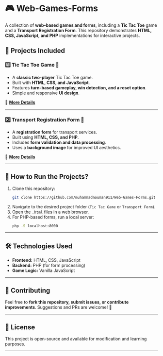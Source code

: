 # 🎮 Web-Games-Forms

A collection of **web-based games and forms**, including a **Tic Tac Toe** game and a **Transport Registration Form**. This repository demonstrates **HTML, CSS, JavaScript, and PHP** implementations for interactive projects.

## 📌 Projects Included

### 1️⃣ Tic Tac Toe Game 🎲
- A **classic two-player** Tic Tac Toe game.
- Built with **HTML, CSS, and JavaScript**.
- Features **turn-based gameplay, win detection, and a reset option**.
- Simple and responsive **UI design**.

🔗 **[More Details](./Tic%20Tac%20Game/README.md)**

---

### 2️⃣ Transport Registration Form 🚗
- A **registration form** for transport services.
- Built using **HTML, CSS, and PHP**.
- Includes **form validation and data processing**.
- Uses a **background image** for improved UI aesthetics.

🔗 **[More Details](./Transport%20Form/README.md)**

---

## 🚀 How to Run the Projects?
1. Clone this repository:
   ```sh
   git clone https://github.com/muhammadnouman911/Web-Games-Forms.git
   ```
2. Navigate to the desired project folder (`Tic Tac Game` or `Transport Form`).
3. Open the `.html` files in a web browser.
4. For PHP-based forms, run a local server:
   ```sh
   php -S localhost:8000
   ```

---

## 🛠️ Technologies Used
- **Frontend:** HTML, CSS, JavaScript
- **Backend:** PHP (for form processing)
- **Game Logic:** Vanilla JavaScript

---

## 🤝 Contributing
Feel free to **fork this repository, submit issues, or contribute improvements**. Suggestions and PRs are welcome! 🚀

---

## 📜 License
This project is open-source and available for modification and learning purposes.

---

